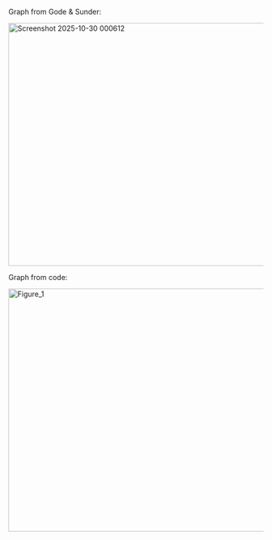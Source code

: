 Graph from Gode & Sunder:

<img width="640" height="480" alt="Screenshot 2025-10-30 000612" src="https://github.com/user-attachments/assets/72b8919f-a769-4dd1-b8db-c0c9b7bb3af0" />

Graph from code:

<img width="640" height="480" alt="Figure_1" src="https://github.com/user-attachments/assets/74a460c7-5087-46a9-8b3c-534a2d38addb" />
